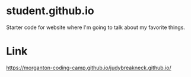 # student.github.io
Starter code for website where I'm going to talk about my favorite things.

# Link
https://morganton-coding-camp.github.io/judybreakneck.github.io/

